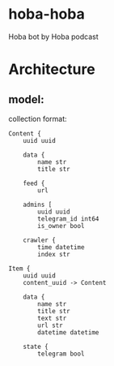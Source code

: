# hoba-hoba

Hoba bot by Hoba podcast

# Architecture

## model:

collection format: 
```text
Content {
    uuid uuid
    
    data {
        name str 
        title str
    
    feed {
        url

    admins [
        uuid uuid
        telegram_id int64
        is_owner bool

    crawler {
        time datetime 
        index str

Item {
    uuid uuid 
    content_uuid -> Content
    
    data {
        name str
        title str
        text str
        url str
        datetime datetime
    
    state {
        telegram bool
```
